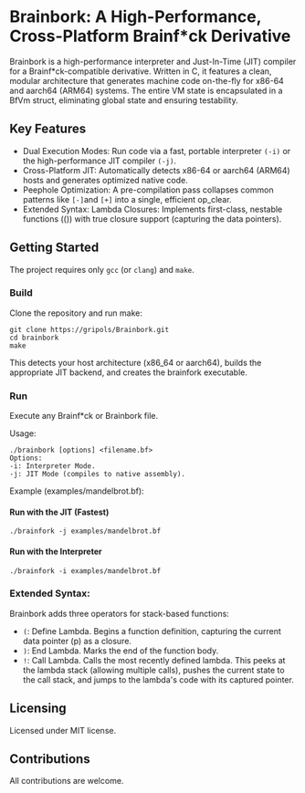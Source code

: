 # Brainbork: A High-Performance, Cross-Platform Brainf*ck Derivative

Brainbork is a high-performance interpreter and Just-In-Time (JIT) 
compiler for a Brainf*ck-compatible derivative. Written in C, it features a clean, 
modular architecture that generates machine code on-the-fly for x86-64 and aarch64 
(ARM64) systems. The entire VM state is encapsulated in a BfVm struct, eliminating 
global state and ensuring testability.

## Key Features
- Dual Execution Modes: Run code via a fast, portable interpreter `(-i)` or the high-performance JIT compiler `(-j)`.
- Cross-Platform JIT: Automatically detects x86-64 or aarch64 (ARM64) hosts and generates optimized native code.
- Peephole Optimization: A pre-compilation pass collapses common patterns like `[-]`and `[+]` into a single, efficient op_clear.
- Extended Syntax: Lambda Closures: Implements first-class, nestable functions (()) with true closure support (capturing the data pointers).

## Getting Started
The project requires only `gcc` (or `clang`) and `make`.

### Build
Clone the repository and run make:
```
git clone https://gripols/Brainbork.git
cd brainbork
make
```
This detects your host architecture (x86_64 or aarch64), builds the appropriate JIT backend, 
and creates the brainfork executable.

### Run
Execute any Brainf*ck or Brainbork file.

Usage:
```
./brainbork [options] <filename.bf>
Options:
-i: Interpreter Mode.
-j: JIT Mode (compiles to native assembly).
```
Example (examples/mandelbrot.bf):

#### Run with the JIT (Fastest)
```
./brainfork -j examples/mandelbrot.bf
```

#### Run with the Interpreter
```
./brainfork -i examples/mandelbrot.bf
```

### Extended Syntax: 
Brainbork adds three operators for stack-based functions:
- `(`: Define Lambda. Begins a function definition, capturing the current data pointer (p) as a closure.
- `)`: End Lambda. Marks the end of the function body.
- `!`: Call Lambda. Calls the most recently defined lambda. This peeks at the lambda stack (allowing multiple calls), 
pushes the current state to the call stack, and jumps to the lambda's code with its captured pointer.

## Licensing
Licensed under MIT license.

## Contributions
All contributions are welcome.
